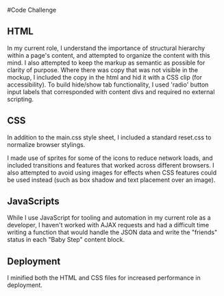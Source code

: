 #Code Challenge

## HTML
In my current role, I understand the importance of structural hierarchy within a page's content, and attempted to organize the content with this mind. I also attempted to keep the markup as semantic as possible for clarity of purpose. Where there was copy that was not visible in the mockup, I included the copy in the html and hid it with a CSS clip (for accessibility). To build hide/show tab functionality, I used 'radio' button input labels that corresponded with content divs and required no external scripting. 

## CSS
In addition to the main.css style sheet, I included a standard reset.css to normalize browser stylings.

I made use of sprites for some of the icons to reduce network loads, and included transitions and features that worked across different browsers. I also attempted to avoid using images for effects when CSS features could be used instead (such as box shadow and text placement over an image). 

## JavaScripts
While I use JavaScript for tooling and automation in my current role as a developer, I haven't worked with AJAX requests and had a difficult time writing a function that would handle the JSON data and write the "friends" status in each "Baby Step" content block. 

## Deployment
I minified both the HTML and CSS files for increased performance in deployment.
